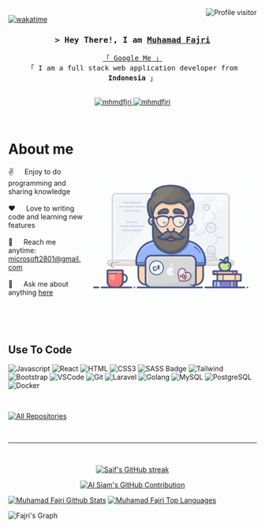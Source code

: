 <a href="https://komarev.com/ghpvc/?username=mhmdfjri">
  <img align="right" src="https://komarev.com/ghpvc/?username=mhmdfjri&label=Visitors&color=0e75b6&style=flat" alt="Profile visitor" />
</a>


[![wakatime](https://wakatime.com/badge/user/eebb3dd8-d9b2-40de-9b88-6fd6cac99dbc.svg)](https://wakatime.com/@eebb3dd8-d9b2-40de-9b88-6fd6cac99dbc)

<!-- Intro  -->
<h3 align="center">
        <samp>&gt; Hey There!, I am
                <b><a target="_blank" href="https://mhmdfjri.com">Muhamad Fajri</a></b>
        </samp>
</h3>


<p align="center"> 
  <samp>
    <a href="https://www.google.com/search?q=mhmdfjri">「 Google Me 」</a>
    <br>
    「 I am a full stack web application developer from <b>Indonesia</b> 」
    <br>
    <br>
  </samp>
</p>

<p align="center">
<!--  <a href="https://mhmdfjri.com" target="blank">
  <img src="https://img.shields.io/badge/Website-DC143C?style=for-the-badge&logo=medium&logoColor=white" alt="mhmdfjri" />
 </a> -->
 <a href="https://linkedin.com/in/mhmdfajri" target="_blank">
  <img src="https://img.shields.io/badge/LinkedIn-0077B5?style=for-the-badge&logo=linkedin&logoColor=white" alt="mhmdfjri"/>
 </a>
 <!-- <a href="https://dev.to/mhmdfjri" target="_blank">
  <img src="https://img.shields.io/badge/dev.to-0A0A0A?style=for-the-badge&logo=dev.to&logoColor=white" alt="mhmdfjri" />
 </a> -->
<!--  <a href="https://twitter.com/_mhmdfjri" target="_blank">
  <img src="https://img.shields.io/badge/Twitter-1DA1F2?style=for-the-badge&logo=twitter&logoColor=white" />
 </a> -->
 <a href="https://instagram.com/mhmdfjri28" target="_blank">
  <img src="https://img.shields.io/badge/Instagram-fe4164?style=for-the-badge&logo=instagram&logoColor=white" alt="mhmdfjri" />
 </a> 
<!--  <a href="https://facebook.com/mhmdfjri.dev" target="_blank">
  <img src="https://img.shields.io/badge/Facebook-20BEFF?&style=for-the-badge&logo=facebook&logoColor=white" alt="mhmdfjri"  />
  </a>  -->
</p>
<br />

<!-- About Section -->
 # About me
 
<p>
 <img align="right" width="350" src="/assets/programmer.gif" alt="Coding gif" />
  
 ✌️ &emsp; Enjoy to do programming and sharing knowledge <br/><br/>
 ❤️ &emsp; Love to writing code and learning new features<br/><br/>
 📧 &emsp; Reach me anytime: microsoft2801@gmail.com<br/><br/>
 💬 &emsp; Ask me about anything [here](https://github.com/mhmdfjri/mhmdfjri/issues)

</p>

<br/>
<br/>
<br/>

## Use To Code

![Javascript](https://img.shields.io/badge/Javascript-F0DB4F?style=for-the-badge&labelColor=black&logo=javascript&logoColor=F0DB4F)
![React](https://img.shields.io/badge/-React-61DBFB?style=for-the-badge&labelColor=black&logo=react&logoColor=61DBFB)
![HTML](https://img.shields.io/badge/HTML5-E34F26?style=for-the-badge&logo=html5&logoColor=white)
![CSS3](https://img.shields.io/badge/CSS3-1572B6?style=for-the-badge&logo=css3&logoColor=white)
![SASS Badge](https://img.shields.io/badge/Sass-CC6699?style=for-the-badge&logo=sass&logoColor=white)
![Tailwind](https://img.shields.io/badge/Tailwind_CSS-092749?style=for-the-badge&logo=tailwindcss&logoColor=06B6D4&labelColor=000000)
![Bootstrap](https://img.shields.io/badge/Bootstrap-563D7C?style=for-the-badge&logo=bootstrap&logoColor=white)
![VSCode](https://img.shields.io/badge/Visual_Studio-0078d7?style=for-the-badge&logo=visual%20studio&logoColor=white)
![Git](https://img.shields.io/badge/Git-F05032?style=for-the-badge&logo=git&logoColor=white)
![Laravel](https://img.shields.io/badge/Laravel-FF2D20?style=for-the-badge&logo=laravel&logoColor=white)
![Golang](https://img.shields.io/badge/Go-00ADD8?style=for-the-badge&logo=go&logoColor=white)
![MySQL](https://img.shields.io/badge/MySQL-4479A1?style=for-the-badge&logo=mysql&logoColor=white)
![PostgreSQL](https://img.shields.io/badge/PostgreSQL-316192?style=for-the-badge&logo=postgresql&logoColor=white)
![Docker](https://img.shields.io/badge/Docker-2496ED?style=for-the-badge&logo=docker&logoColor=white)

<br/>


<p align="left">
  <a href="https://github.com/mhmdfjri?tab=repositories" target="_blank"><img alt="All Repositories" title="All Repositories" src="https://img.shields.io/badge/-All%20Repos-2962FF?style=for-the-badge&logo=koding&logoColor=white"/></a>
</p>

<br/>
<hr/>
<br/>

<p align="center">
  <a href="https://github.com/mhmdfjri">
    <img src="https://github-readme-streak-stats.herokuapp.com/?user=mhmdfjri&theme=radical&border=7F3FBF&background=0D1117" alt="Saif's GitHub streak"/>
  </a>
</p>

<p align="center">
  <a href="https://github.com/mhmdfjri">
    <img src="https://github-profile-summary-cards.vercel.app/api/cards/profile-details?username=mhmdfjri&theme=radical" alt="Al Siam's GitHub Contribution"/>
  </a>
</p>

<a> 
    <a href="https://github.com/mhmdfjri"><img alt="Muhamad Fajri Github Stats" src="https://denvercoder1-github-readme-stats.vercel.app/api?username=mhmdfjri&show_icons=true&count_private=true&theme=react&border_color=7F3FBF&bg_color=0D1117&title_color=F85D7F&icon_color=F8D866" height="192px" width="49.5%"/></a>
  <a href="https://github.com/mhmdfjri"><img alt="Muhamad Fajri Top Languages" src="https://denvercoder1-github-readme-stats.vercel.app/api/top-langs/?username=mhmdfjri&langs_count=8&layout=compact&theme=react&border_color=7F3FBF&bg_color=0D1117&title_color=F85D7F&icon_color=F8D866" height="192px" width="49.5%"/></a>
  <br/>
</a>


![Fajri's Graph](https://github-readme-activity-graph.vercel.app/graph?username=mhmdfjri&custom_title=Al%20Siam's%20GitHub%20Activity%20Graph&bg_color=0D1117&color=7F3FBF&line=7F3FBF&point=7F3FBF&area_color=FFFFFF&title_color=FFFFFF&area=true)
